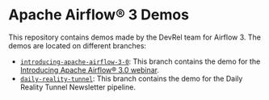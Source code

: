 # Apache Airflow® 3 Demos

This repository contains demos made by the DevRel team for Airflow 3. The demos are located on different branches:

- [`introducing-apache-airflow-3-0`](https://github.com/astronomer/airflow-3-demos/tree/introducing-apache-airflow-3-0): This branch contains the demo for the [Introducing Apache Airflow® 3.0 webinar](https://www.astronomer.io/events/webinars/introducing-apache-airflow-3-0-video/).
- [`daily-reality-tunnel`](https://github.com/astronomer/airflow-3-demos/tree/daily-reality-tunnel): This branch contains the demo for the Daily Reality Tunnel Newsletter pipeline.